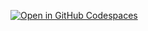 [![Open in GitHub Codespaces](https://github.com/codespaces/badge.svg)](https://codespaces.new/CobreDev/pebble-sports)


